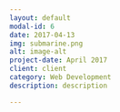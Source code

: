 ```yaml
---
layout: default
modal-id: 6
date: 2017-04-13
img: submarine.png
alt: image-alt
project-date: April 2017
client: client
category: Web Development
description: description

---
```

